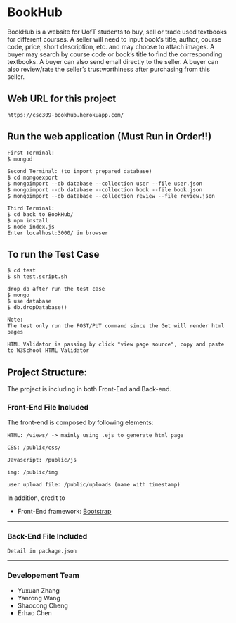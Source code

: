 # BookHub
BookHub is a website for UofT students to buy, sell or trade used textbooks for different courses. A seller will need to input book’s title, author, course code, price, short description, etc. and may choose to attach images. A buyer may search by course code or book’s title to find the corresponding textbooks. A buyer can also send email directly to the seller. A buyer can also review/rate the seller’s trustworthiness after purchasing from this seller.

## Web URL for this project
```
https://csc309-bookhub.herokuapp.com/
```

## Run the web application (Must Run in Order!!)
```
First Terminal:
$ mongod

Second Terminal: (to import prepared database)
$ cd mongoexport
$ mongoimport --db database --collection user --file user.json
$ mongoimport --db database --collection book --file book.json
$ mongoimport --db database --collection review --file review.json

Third Terminal:
$ cd back to BookHub/
$ npm install
$ node index.js
Enter localhost:3000/ in browser
```

## To run the Test Case
```
$ cd test
$ sh test.script.sh

drop db after run the test case
$ mongo
$ use database
$ db.dropDatabase()

Note:
The test only run the POST/PUT command since the Get will render html pages

HTML Validator is passing by click "view page source", copy and paste to W3School HTML Validator
```

## Project Structure:
The project is including in both Front-End and Back-end.
### Front-End File Included
The front-end is composed by following elements:
```
HTML: /views/ -> mainly using .ejs to generate html page

CSS: /public/css/

Javascript: /public/js

img: /public/img

user upload file: /public/uploads (name with timestamp)
```
In addition, credit to

- Front-End framework: [Bootstrap](http://getbootstrap.com/)

---
### Back-End File Included
```
Detail in package.json
```
---

### Developement Team
* Yuxuan Zhang
* Yanrong Wang
* Shaocong Cheng
* Erhao Chen
